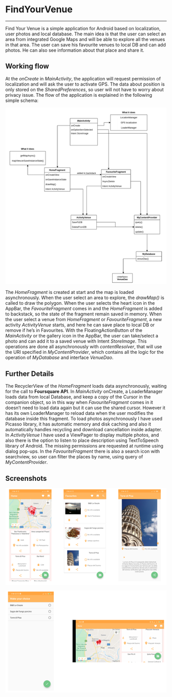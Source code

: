 # FindYourVenue
---
Find Your Venue is a simple application for Android based on localization, user photos and local database. The main idea is that the user can select an area from integrated Google Maps and will be able to explore all the venues in that area. The user can save his favourite venues to local DB and can add photos. He can also see information about that place and share it.

## Working flow

At the *onCreate* in *MainActivity*, the application will request permission of localization and will ask the user to activate GPS. The data about position is only stored on the *SharedPreferences*, so user will not have to worry about privacy issue. The flow of the application is explained in the following simple schema:

<p align="center">
  <img src="https://github.com/matteodefra/findyourvenue/blob/assets/schema.png" />
</p>

The *HomeFragment* is created at start and the map is loaded asynchronously. When the user select an area to explore, the *drawMap()* is called to draw the polygon. When the user selects the heart icon in the AppBar, the *FavouriteFragment* comes in and the *HomeFragment* is added to backstack, so the state of the fragment remain saved in memory. When the user select a venue from *HomeFragment* or *FavouriteFragment*, a new activity *ActivityVenue* starts, and here he can save place to local DB or remove if he’s in Favourites. With the FloatingActionButton of the *MainActivity* or the gallery icon in the AppBar, the user can take/select a photo and can add it to a saved venue with Intent *StoreImage*. This operations are done all asynchronously with *contentResolver*, that will use the URI specified in *MyContentProvider*, which contains all the logic for the operation of *MyDatabase* and interface *VenueDao*.

## Further Details

The RecyclerView of the *HomeFragment* loads data asynchronously, waiting for the call to **Foursquare API**. In *MainActivity* onCreate, a LoaderManager
loads data from local Database, and keep a copy of the Cursor in the companion object, so in this way when *FavouriteFragment* comes in it doesn’t need to load data again but it can use the shared cursor. However it has its own LoaderManager to reload data when the user modifies the database inside this fragment. To load photos asynchronously I have used Picasso library, it has automatic memory and disk caching and also it automatically handles recycling and download cancellation inside adapter. In *ActivityVenue* I have used a ViewPager to display multiple photos, and also there is the option to listen to place description using TextToSpeech library of Android. The missing permissions are requested at runtime using dialog pop-ups. In the *FavouriteFragment* there is also a search icon with searchview, so user can filter the places by name, using query of *MyContentProvider*.

## Screenshots

<p align="center">
  <img src="https://github.com/matteodefra/findyourvenue/blob/assets/screen1.png" />
</p>

<p align="center">
  <img src="https://github.com/matteodefra/findyourvenue/blob/assets/screen2.png" />
</p>
